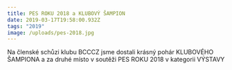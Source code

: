 ```yaml
---
title: PES ROKU 2018 a KLUBOVÝ ŠAMPION
date: 2019-03-17T19:58:00.932Z
tags: "2019"
image: /uploads/pes-2018.jpg
---
```

Na členské schůzi klubu BCCCZ jsme dostali krásný pohár KLUBOVÉHO ŠAMPIONA a za druhé místo v soutěži PES ROKU 2018 v kategorii VÝSTAVY